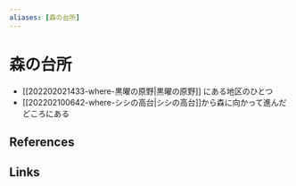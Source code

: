 ```yaml
---
aliases: [森の台所]
---
```

# 森の台所

- [[202202021433-where-黒曜の原野|黒曜の原野]] にある地区のひとつ
- [[202202100642-where-シシの高台|シシの高台]]から森に向かって進んだどころにある

## References



## Links


